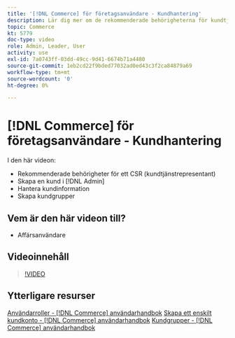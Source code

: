 ```yaml
---
title: '[!DNL Commerce] för företagsanvändare - Kundhantering'
description: Lär dig mer om de rekommenderade behörigheterna för kundtjänst, skapa en kund i  [!DNL Admin], hantera kundinformation och skapa kundgrupper.
topic: Commerce
kt: 5779
doc-type: video
role: Admin, Leader, User
activity: use
exl-id: 7a0743ff-03dd-49cc-9d41-6674b71a4480
source-git-commit: 1eb2cd22f9bded77032ad0ed43c3f2ca84879a69
workflow-type: tm+mt
source-wordcount: '0'
ht-degree: 0%

---
```


# [!DNL Commerce] för företagsanvändare - Kundhantering

I den här videon:

- Rekommenderade behörigheter för ett CSR (kundtjänstrepresentant)
- Skapa en kund i [!DNL Admin]
- Hantera kundinformation
- Skapa kundgrupper

## Vem är den här videon till?

- Affärsanvändare

## Videoinnehåll

>[!VIDEO](https://video.tv.adobe.com/v/36189?quality=12&learn=on)

## Ytterligare resurser

[Användarroller - [!DNL Commerce] användarhandbok](https://docs.magento.com/user-guide/system/permissions-user-roles.html)
[Skapa ett enskilt kundkonto - [!DNL Commerce] användarhandbok](https://docs.magento.com/user-guide/customers/account-create.html)
[Kundgrupper - [!DNL Commerce] användarhandbok](https://docs.magento.com/user-guide/customers/customer-groups.html)
